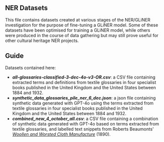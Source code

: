 ## NER Datasets
This file contains datasets created at various stages of the NER/GLiNER investigation for the purpose of fine-tuning a GLiNER model. Some of these datasets have been optimised for training a GLiNER model, while others were produced in the course of data gathering but may still prove useful for other cultural heritage NER projects. 

## Guide
Datasets contained here:
* ***all-glossaries-classified-3-dec-4o-v3-OR.csv***: a CSV file containing extracted terms and definitions from textile glossaries in four specialist books published in the United Kingdom and the United States between 1884 and 1932.
* ***synthetic_data_glossaries_pile_ner_6_dec.json***: a json file containing synthetic data generated with GPT-4o using the terms extracted from textile glossaries in four specialist books published in the United Kingdom and the United States between 1884 and 1932.
* ***combined_new_4_october_all.csv***: a CSV file containing a combination of synthetic data generated with GPT-4o based on terms extracted from textile glossaries, and labelled text snippets from Roberts Beaumonts' [*Woollen and Worsted Cloth Manufacture*](https://archive.org/details/woollenandworst00beaugoog/page/n7/mode/2up) (1890). 

